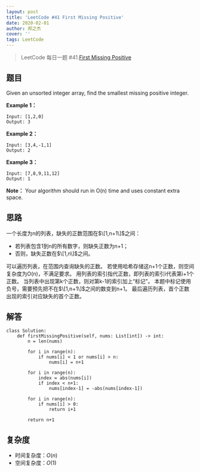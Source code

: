 ```yaml
---
layout: post
title: 'LeetCode #41 First Missing Positive'
date: 2020-02-01
author: 郑之杰
cover: ''
tags: LeetCode
---
```


> LeetCode 每日一题 #41.[First Missing Positive](https://leetcode-cn.com/problems/first-missing-positive/)

## 题目
Given an unsorted integer array, find the smallest missing positive integer.

**Example 1：**
```
Input: [1,2,0]
Output: 3
```

**Example 2：**
```
Input: [3,4,-1,1]
Output: 2
```

**Example 3：**
```
Input: [7,8,9,11,12]
Output: 1
```

**Note：**
Your algorithm should run in O(n) time and uses constant extra space.

## 思路
一个长度为n的列表，缺失的正数范围在$\[1,n+1\]$之间：
- 若列表包含1到n的所有数字，则缺失正数为n+1；
- 否则，缺失正数在$\[1,n\]$之间。

可以遍历列表，在范围内查询缺失的正数。
若使用哈希存储这n+1个正数，则空间复杂度为O(n)，不满足要求。
用列表的索引指代正数，即列表的索引i代表第i+1个正数。
当列表中出现第k个正数，则对第k-1的索引加上“标记”。
本题中标记使用负号，需要预先把不在$\[1,n+1\]$之间的数变到n+1。
最后遍历列表，首个正数出现的索引对应缺失的首个正数。


## 解答
```
class Solution:
    def firstMissingPositive(self, nums: List[int]) -> int:
        n = len(nums)

        for i in range(n):
            if nums[i] < 1 or nums[i] > n:
                nums[i] = n+1

        for i in range(n):
            index = abs(nums[i])
            if index < n+1:
                nums[index-1] = -abs(nums[index-1])

        for i in range(n):
            if nums[i] > 0:
                return i+1

        return n+1
```

## 复杂度
- 时间复杂度：$O(n)$
- 空间复杂度：$O(1)$